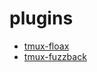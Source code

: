 # plugins

- [tmux-floax](https://github.com/omerxx/tmux-floax)
- [tmux-fuzzback](https://github.com/roosta/tmux-fuzzback)
